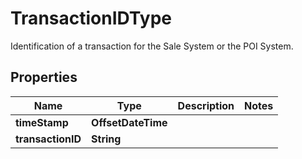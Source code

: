 

# TransactionIDType

Identification of a transaction for the Sale System or the POI System.

## Properties

| Name | Type | Description | Notes |
|------------ | ------------- | ------------- | -------------|
|**timeStamp** | **OffsetDateTime** |  |  |
|**transactionID** | **String** |  |  |



